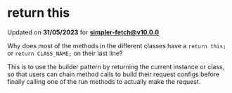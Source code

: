 # return this
Updated on **31/05/2023** for **simpler-fetch@v10.0.0**

Why does most of the methods in the different classes have a `return this;` or `return CLASS_NAME;` on their last line?

This is to use the builder pattern by returning the current instance or class, so that users can chain method calls to build their request configs before finally calling one of the run methods to actually make the request.
